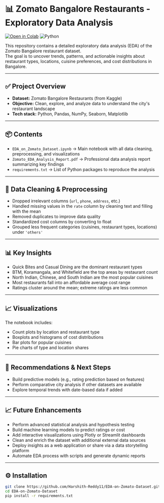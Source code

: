# 📊 Zomato Bangalore Restaurants - Exploratory Data Analysis

[![Open in Colab](https://colab.research.google.com/assets/colab-badge.svg)](https://colab.research.google.com/github/Harshith-Reddy11/EDA-on-Zomato-Dataset/blob/eda-notebook/EDA_on_Zomato_Dataset.ipynb)
![Python](https://img.shields.io/badge/Python-3.8+-blue?logo=python)

This repository contains a detailed exploratory data analysis (EDA) of the Zomato Bangalore restaurant dataset.  
The goal is to uncover trends, patterns, and actionable insights about restaurant types, locations, cuisine preferences, and cost distributions in Bangalore.

---

## ✅ Project Overview
- **Dataset:** Zomato Bangalore Restaurants (from Kaggle)
- **Objective:** Clean, explore, and analyze data to understand the city's restaurant landscape
- **Tech stack:** Python, Pandas, NumPy, Seaborn, Matplotlib

---

## 📦 Contents
- `EDA_on_Zomato_Dataset.ipynb` → Main notebook with all data cleaning, preprocessing, and visualizations
- `Zomato_EDA_Analysis_Report.pdf` → Professional data analysis report summarizing key findings
- `requirements.txt` → List of Python packages to reproduce the analysis

---

## 🧹 Data Cleaning & Preprocessing
- Dropped irrelevant columns (`url`, `phone`, `address`, etc.)
- Handled missing values in the `rate` column by cleaning text and filling with the mean
- Removed duplicates to improve data quality
- Standardized cost columns by converting to float
- Grouped less frequent categories (cuisines, restaurant types, locations) under `'others'`

---

## 📊 Key Insights
- Quick Bites and Casual Dining are the dominant restaurant types
- BTM, Koramangala, and Whitefield are the top areas by restaurant count
- North Indian, Chinese, and South Indian are the most popular cuisines
- Most restaurants fall into an affordable average cost range
- Ratings cluster around the mean; extreme ratings are less common

---

## 📈 Visualizations
The notebook includes:
- Count plots by location and restaurant type
- Boxplots and histograms of cost distributions
- Bar plots for popular cuisines
- Pie charts of type and location shares

---

## 📂 Recommendations & Next Steps
- Build predictive models (e.g., rating prediction based on features)
- Perform comparative city analysis if other datasets are available
- Explore temporal trends with date-based data if added

---

## 📈 Future Enhancements
- Perform advanced statistical analysis and hypothesis testing
- Build machine learning models to predict ratings or cost
- Add interactive visualizations using Plotly or Streamlit dashboards
- Clean and enrich the dataset with additional external data sources
- Deploy insights as a web application or share via a data storytelling platform
- Automate EDA process with scripts and generate dynamic reports

---

## ⚙️ Installation
```bash
git clone https://github.com/Harshith-Reddy11/EDA-on-Zomato-Dataset.git
cd EDA-on-Zomato-Dataset
pip install -r requirements.txt
